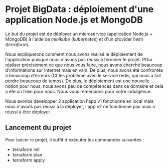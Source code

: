 # Projet BigData : déploiement d'une application Node.js et MongoDB

Le but du projet est de déployer un microservice (application Node.js + MongoDB) à l'aide de *minikube* (*kubernetes*) et d'un provider *helm* (*terraform*).

Nous expliquerons comment nous avons réalisé le déploiement de l'application puisque nous n'avons pas réussi à terminer le projet. 
POur réaliser précisément ce que nous vous faire, nous avons cherché beaucoup d'informations sur Internet mais en vain. De plus, nous avons été confrontés à beaucoup d'erreurs (Cf les problème avec le service redis, qui nous a fait perdre beaucoup de temps). De plus, le déploiement est une nouvelle notion pour nous, nous avons peu de compétences dans ce domaine et cela a été un frein pour nous. Nous vous remercions pour votre indulgence.

Nous avonbs développer 2 application l'app v1 fonctionne en local mais nous n'avons pas réussi à la déployer, l'app v2 ne fonctionne pas mais a réussi à être déployer.

## Lancement du projet

Pour lancer le projet, il suffit d'exécuter les commandes suivantes :
- terraform init
- terraform plan
- terraform apply